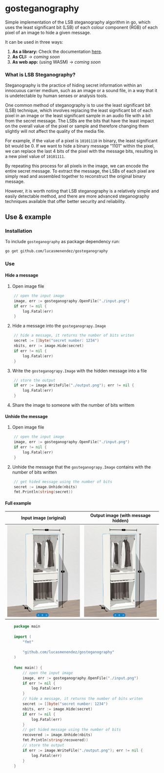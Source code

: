 # gosteganography
Simple implementation of the LSB steganography algorithm in go, which uses the least significant bit (LSB) of each colour component (RGB) of each pixel of an image to hide a given message. 

It can be used in three ways:
 1. **As a library:** Check the documentation [here]().
 2. **As CLI:**  -> *coming soon*
 3. **As web app:** (using WASM) -> *coming soon*

### What is LSB Steganography?

Steganography is the practice of hiding secret information within an innocuous carrier medium, such as an image or a sound file, in a way that it is undetectable by human senses or analysis tools.

One common method of steganography is to use the least significant bit (LSB) technique, which involves replacing the least significant bit of each pixel in an image or the least significant sample in an audio file with a bit from the secret message. The LSBs are the bits that have the least impact on the overall value of the pixel or sample and therefore changing them slightly will not affect the quality of the media file.

For example, if the value of a pixel is `10101110` in binary, the least significant bit would be 0. If we want to hide a binary message "1101" within the pixel, we can replace the last 4 bits of the pixel with the message bits, resulting in a new pixel value of `10101111`.

By repeating this process for all pixels in the image, we can encode the entire secret message. To extract the message, the LSBs of each pixel are simply read and assembled together to reconstruct the original binary message.

However, it is worth noting that LSB steganography is a relatively simple and easily detectable method, and there are more advanced steganography techniques available that offer better security and reliability.

## Use & example 

### Installation
To include `gosteganography` as package dependency run:

```sh
go get github.com/lucasmenendez/gosteganography
```

### Use

#### Hide a message

1. Open image file
```go
    // open the input image
    image, err := gosteganography.OpenFile("./input.png")
    if err != nil {
        log.Fatal(err)
    }
```
2. Hide a message into the `gosteganograpy.Image`
```go
    // hide a message, it returns the number of bits writen
    secret := []byte("secret number: 1234")
    nbits, err := image.Hide(secret)
    if err != nil {
        log.Fatal(err)
    }
```
3. Write the `gosteganograpy.Image` with the hidden message into a file
```go
    // store the output
    if err := image.WriteFile("./output.png"); err != nil {
        log.Fatal(err)
    }
```
4. Share the image to someone with the number of bits writtem

#### Unhide the message

1. Open image file
```go
    // open the input image
    image, err := gosteganography.OpenFile("./input.png")
    if err != nil {
        log.Fatal(err)
    }
```

2. Unhide the message that the `gosteganograpy.Image` contains with the number of bits written
```go
    // get hided message using the number of bits
    secret := image.Unhide(nbits)
    fmt.Println(string(secret))
```

#### Full example

| Input image (original) | Output image (with message hidden) |
|:---:|:---:|
| <img src="./input.png"/> | <img src="./output.png"/> |

```go
    package main

    import (
        "fmt"

        "github.com/lucasmenendez/gosteganography"
    )

    func main() {
        // open the input image
        image, err := gosteganography.OpenFile("./input.png")
        if err != nil {
            log.Fatal(err)
        }
        // hide a message, it returns the number of bits writen
        secret := []byte("secret number: 1234")
        nbits, err := image.Hide(secret)
        if err != nil {
            log.Fatal(err)
        }
        // get hided message using the number of bits
        recovered := image.Unhide(nbits)
        fmt.Println(string(recovered))
        // store the output
        if err := image.WriteFile("./output.png"); err != nil {
            log.Fatal(err)
        }
    }
```
